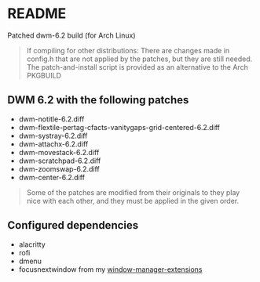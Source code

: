 # README

Patched dwm-6.2 build (for Arch Linux)

>If compiling for other distributions: There are changes made in config.h that
>are not applied by the patches, but they are still needed. The
>patch-and-install script is provided as an alternative to the Arch PKGBUILD

## DWM 6.2 with the following patches
* dwm-notitle-6.2.diff
* dwm-flextile-pertag-cfacts-vanitygaps-grid-centered-6.2.diff
* dwm-systray-6.2.diff
* dwm-attachx-6.2.diff
* dwm-movestack-6.2.diff
* dwm-scratchpad-6.2.diff
* dwm-zoomswap-6.2.diff
* dwm-center-6.2.diff

> Some of the patches are modified from their originals to they play nice with
> each other, and they must be applied in the given order.

## Configured dependencies
* alacritty
* rofi
* dmenu
* focusnextwindow from my [window-manager-extensions](https://gitlab.com/mhersson/window-manager-extensions)

